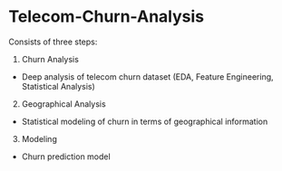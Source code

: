 # Telecom-Churn-Analysis

Consists of three steps:

1. Churn Analysis
- Deep analysis of telecom churn dataset (EDA, Feature Engineering, Statistical Analysis)

2. Geographical Analysis
- Statistical modeling of churn in terms of geographical information 

3. Modeling
- Churn prediction model
